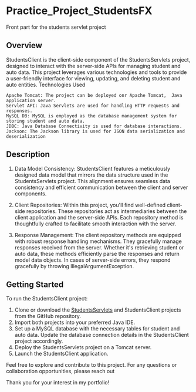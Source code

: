 # Practice_Project_StudentsFX
Front part for the students servlet project


## Overview
StudentsClient is the client-side component of the StudentsServlets project, designed to interact with the server-side APIs for managing student and auto data. This project leverages various technologies and tools to provide a user-friendly interface for viewing, updating, and deleting student and auto entities.
Technologies Used

    Apache Tomcat: The project can be deployed onr Apache Tomcat,  Java application server.
    Servlet API: Java Servlets are used for handling HTTP requests and responses.
    MySQL DB: MySQL is employed as the database management system for storing student and auto data.
    JDBC: Java Database Connectivity is used for database interactions.
    Jackson: The Jackson library is used for JSON data serialization and deserialization

## Description
1. Data Model Consistency: StudentsClient features a meticulously designed data model that mirrors the data structure used in the StudentsServlets project. This alignment ensures seamless data consistency and efficient communication between the client and server components.

2. Client Repositories: Within this project, you'll find well-defined client-side repositories. These repositories act as intermediaries between the client application and the server-side APIs. Each repository method is thoughtfully crafted to facilitate smooth interaction with the server.

3. Response Management: The client repository methods are equipped with robust response handling mechanisms. They gracefully manage responses received from the server. Whether it's retrieving student or auto data, these methods efficiently parse the responses and return model data objects. In cases of server-side errors, they respond gracefully by throwing IllegalArgumentException.

## Getting Started

To run the StudentsClient project:

1. Clone or download the [StudentsServlets](https://github.com/SolovevAnton/Practice_Project_StudentsServlet) and StudentsClient projects from the GitHub repository.
2. Import both projects into your preferred Java IDE.
3.  Set up a MySQL database with the necessary tables for student and auto data. Update the database connection details in the StudentsClient project accordingly.
4. Deploy the StudentsServlets project on a Tomcat server.
5. Launch the StudentsClient application.



Feel free to explore and contribute to this project. For any questions or collaboration opportunities, please reach out

Thank you for your interest in my portfolio!
